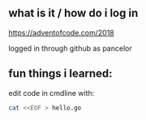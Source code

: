 ## what is it / how do i log in

https://adventofcode.com/2018

logged in through github as pancelor

## fun things i learned:

edit code in cmdline with:

```bash
cat <<EOF > hello.go
```

